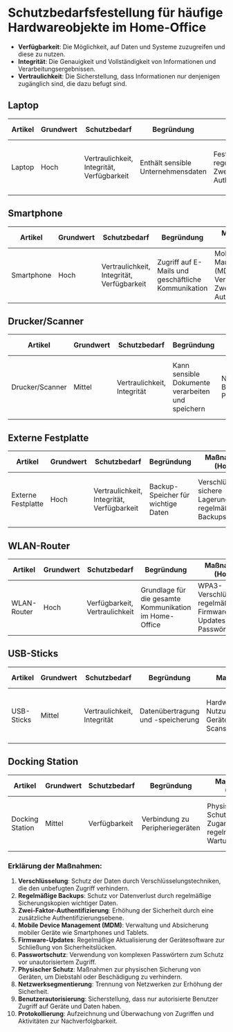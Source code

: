 
# Schutzbedarfsfestellung für häufige Hardwareobjekte im Home-Office


- **Verfügbarkeit**: Die Möglichkeit, auf Daten und Systeme zuzugreifen und diese zu nutzen.
- **Integrität**: Die Genauigkeit und Vollständigkeit von Informationen und Verarbeitungsergebnissen.
- **Vertraulichkeit**: Die Sicherstellung, dass Informationen nur denjenigen zugänglich sind, die dazu befugt sind.

## Laptop

| Artikel | Grundwert | Schutzbedarf | Begründung | Maßnahmen (Hoch) | Maßnahmen (Mittel) | Maßnahmen (Niedrig) |
|---------|-----------|--------------|------------|-------------------|--------------------|---------------------|
| Laptop  | Hoch      | Vertraulichkeit, Integrität, Verfügbarkeit | Enthält sensible Unternehmensdaten | Festplattenverschlüsselung, regelmäßige Backups, Zwei-Faktor-Authentifizierung | Benutzerpasswort, regelmäßige Software-Updates, Bildschirmsperre | Einfache Passwortsicherung, gelegentliche Backups, Betriebssystem-Updates |

## Smartphone

| Artikel    | Grundwert | Schutzbedarf | Begründung | Maßnahmen (Hoch) | Maßnahmen (Mittel) | Maßnahmen (Niedrig) |
|------------|-----------|--------------|------------|-------------------|--------------------|---------------------|
| Smartphone | Hoch      | Vertraulichkeit, Integrität, Verfügbarkeit | Zugriff auf E-Mails und geschäftliche Kommunikation | Mobile Device Management (MDM), Verschlüsselung, Zwei-Faktor-Authentifizierung | PIN-Schutz, App-basierte Authentifizierung, regelmäßige Updates | Einfache Bildschirmsperre, gelegentliche Updates, Verwendung von sicheren Apps |

## Drucker/Scanner

| Artikel        | Grundwert | Schutzbedarf | Begründung | Maßnahmen (Hoch) | Maßnahmen (Mittel) | Maßnahmen (Niedrig) |
|----------------|-----------|--------------|------------|-------------------|--------------------|---------------------|
| Drucker/Scanner| Mittel    | Vertraulichkeit, Integrität | Kann sensible Dokumente verarbeiten und speichern | Netzwerksegmentierung, Benutzerautorisierung, Protokollierung | Passwortschutz, sichere Netzwerkverbindung, regelmäßige Firmware-Updates | Beschränkter physischer Zugang, einfaches Benutzerpasswort, gelegentliche Firmware-Updates |

## Externe Festplatte

| Artikel            | Grundwert | Schutzbedarf | Begründung | Maßnahmen (Hoch) | Maßnahmen (Mittel) | Maßnahmen (Niedrig) |
|--------------------|-----------|--------------|------------|-------------------|--------------------|---------------------|
| Externe Festplatte | Hoch      | Vertraulichkeit, Integrität, Verfügbarkeit | Backup-Speicher für wichtige Daten | Verschlüsselung, sichere Lagerung, regelmäßige Backups | Passwortschutz, sichere Lagerung, regelmäßige Backups | Physische Sicherung, einfache Passwortsicherung, gelegentliche Backups |

## WLAN-Router

| Artikel     | Grundwert | Schutzbedarf | Begründung | Maßnahmen (Hoch) | Maßnahmen (Mittel) | Maßnahmen (Niedrig) |
|-------------|-----------|--------------|------------|-------------------|--------------------|---------------------|
| WLAN-Router | Hoch      | Verfügbarkeit, Vertraulichkeit | Grundlage für die gesamte Kommunikation im Home-Office | WPA3-Verschlüsselung, regelmäßige Firmware-Updates, starke Passwörter | WPA2-Verschlüsselung, gelegentliche Firmware-Updates, regelmäßige Passwortänderungen | WPA-Verschlüsselung, einmalige Konfiguration, einfache Passwortsicherung |

## USB-Sticks

| Artikel    | Grundwert | Schutzbedarf | Begründung | Maßnahmen (Hoch) | Maßnahmen (Mittel) | Maßnahmen (Niedrig) |
|------------|-----------|--------------|------------|-------------------|--------------------|---------------------|
| USB-Sticks | Mittel    | Vertraulichkeit, Integrität | Datenübertragung und -speicherung | Hardwareverschlüsselung, Nutzung nur von sicheren Geräten, regelmäßige Scans | Softwareverschlüsselung, Nutzung vertrauenswürdiger Geräte, regelmäßige Scans | Physische Sicherung, einfache Passwortsicherung, gelegentliche Scans |

## Docking Station

| Artikel         | Grundwert | Schutzbedarf | Begründung | Maßnahmen (Hoch) | Maßnahmen (Mittel) | Maßnahmen (Niedrig) |
|-----------------|-----------|--------------|------------|-------------------|--------------------|---------------------|
| Docking Station | Mittel    | Verfügbarkeit | Verbindung zu Peripheriegeräten | Physischer Schutz, Zugangskontrolle, regelmäßige Wartung | Physischer Schutz, gelegentliche Wartung, Benutzerautorisierung | Physischer Schutz, grundlegende Wartung, Beschränkter Zugang |

### Erklärung der Maßnahmen:

1. **Verschlüsselung**: Schutz der Daten durch Verschlüsselungstechniken, die den unbefugten Zugriff verhindern.
2. **Regelmäßige Backups**: Schutz vor Datenverlust durch regelmäßige Sicherungskopien wichtiger Daten.
3. **Zwei-Faktor-Authentifizierung**: Erhöhung der Sicherheit durch eine zusätzliche Authentifizierungsebene.
4. **Mobile Device Management (MDM)**: Verwaltung und Absicherung mobiler Geräte wie Smartphones und Tablets.
5. **Firmware-Updates**: Regelmäßige Aktualisierung der Gerätesoftware zur Schließung von Sicherheitslücken.
6. **Passwortschutz**: Verwendung von komplexen Passwörtern zum Schutz vor unautorisiertem Zugriff.
7. **Physischer Schutz**: Maßnahmen zur physischen Sicherung von Geräten, um Diebstahl oder Beschädigung zu verhindern.
8. **Netzwerksegmentierung**: Trennung von Netzwerken zur Erhöhung der Sicherheit.
9. **Benutzerautorisierung**: Sicherstellung, dass nur autorisierte Benutzer Zugriff auf Geräte und Daten haben.
10. **Protokollierung**: Aufzeichnung und Überwachung von Zugriffen und Aktivitäten zur Nachverfolgbarkeit.
